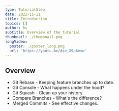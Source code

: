 ```yaml
---
type: TutorialStep
date: 2022-11-11
title: Introduction
topics: []
author: hs
subtitle: Overview of the tutorial
thumbnail: ./thumbnail.png
longVideo:
  poster: ./poster_long.png
  url: 'https://youtu.be/Ase_X9p6exw'
---
```


## Overview

- Git Rebase - Keeping feature branches up to date.
- Git Console - What happens under the hood?
- Git Squash - Clean up your history.
- Compare Branches - What's the difference?
- Merged Commits - See effective changes.
